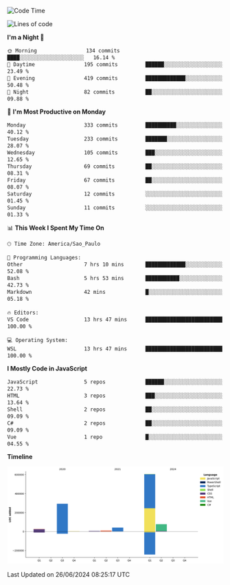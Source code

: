 <!--START_SECTION:waka-->
![Code Time](http://img.shields.io/badge/Code%20Time-2%2C563%20hrs%2052%20mins-blue)

![Lines of code](https://img.shields.io/badge/From%20Hello%20World%20I%27ve%20Written-1.0%20million%20lines%20of%20code-blue)

**I'm a Night 🦉** 

```text
🌞 Morning                134 commits         ████░░░░░░░░░░░░░░░░░░░░░   16.14 % 
🌆 Daytime                195 commits         ██████░░░░░░░░░░░░░░░░░░░   23.49 % 
🌃 Evening                419 commits         █████████████░░░░░░░░░░░░   50.48 % 
🌙 Night                  82 commits          ██░░░░░░░░░░░░░░░░░░░░░░░   09.88 % 
```
📅 **I'm Most Productive on Monday** 

```text
Monday                   333 commits         ██████████░░░░░░░░░░░░░░░   40.12 % 
Tuesday                  233 commits         ███████░░░░░░░░░░░░░░░░░░   28.07 % 
Wednesday                105 commits         ███░░░░░░░░░░░░░░░░░░░░░░   12.65 % 
Thursday                 69 commits          ██░░░░░░░░░░░░░░░░░░░░░░░   08.31 % 
Friday                   67 commits          ██░░░░░░░░░░░░░░░░░░░░░░░   08.07 % 
Saturday                 12 commits          ░░░░░░░░░░░░░░░░░░░░░░░░░   01.45 % 
Sunday                   11 commits          ░░░░░░░░░░░░░░░░░░░░░░░░░   01.33 % 
```


📊 **This Week I Spent My Time On** 

```text
🕑︎ Time Zone: America/Sao_Paulo

💬 Programming Languages: 
Other                    7 hrs 10 mins       █████████████░░░░░░░░░░░░   52.08 % 
Bash                     5 hrs 53 mins       ███████████░░░░░░░░░░░░░░   42.73 % 
Markdown                 42 mins             █░░░░░░░░░░░░░░░░░░░░░░░░   05.18 % 

🔥 Editors: 
VS Code                  13 hrs 47 mins      █████████████████████████   100.00 % 

💻 Operating System: 
WSL                      13 hrs 47 mins      █████████████████████████   100.00 % 
```

**I Mostly Code in JavaScript** 

```text
JavaScript               5 repos             ██████░░░░░░░░░░░░░░░░░░░   22.73 % 
HTML                     3 repos             ███░░░░░░░░░░░░░░░░░░░░░░   13.64 % 
Shell                    2 repos             ██░░░░░░░░░░░░░░░░░░░░░░░   09.09 % 
C#                       2 repos             ██░░░░░░░░░░░░░░░░░░░░░░░   09.09 % 
Vue                      1 repo              █░░░░░░░░░░░░░░░░░░░░░░░░   04.55 % 
```



**Timeline**

![Lines of Code chart](https://raw.githubusercontent.com/jonhoffmam/jonhoffmam/master/assets/bar_graph.png)


 Last Updated on 26/06/2024 08:25:17 UTC
<!--END_SECTION:waka-->
